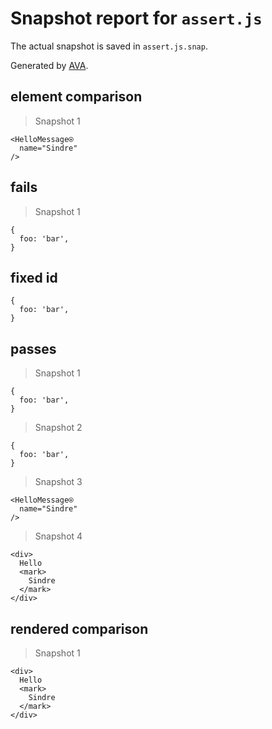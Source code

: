 # Snapshot report for `assert.js`

The actual snapshot is saved in `assert.js.snap`.

Generated by [AVA](https://avajs.dev).

## element comparison

> Snapshot 1

    <HelloMessage⍟
      name="Sindre"
    />

## fails

> Snapshot 1

    {
      foo: 'bar',
    }

## fixed id

    {
      foo: 'bar',
    }

## passes

> Snapshot 1

    {
      foo: 'bar',
    }

> Snapshot 2

    {
      foo: 'bar',
    }

> Snapshot 3

    <HelloMessage⍟
      name="Sindre"
    />

> Snapshot 4

    <div>
      Hello 
      <mark>
        Sindre
      </mark>
    </div>

## rendered comparison

> Snapshot 1

    <div>
      Hello 
      <mark>
        Sindre
      </mark>
    </div>
